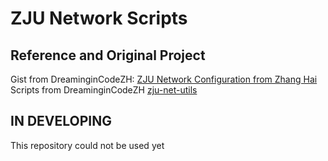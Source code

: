 # ZJU Network Scripts
## Reference and Original Project
Gist from DreaminginCodeZH: [ZJU Network Configuration from Zhang Hai](https://gist.github.com/DreaminginCodeZH/59c3a9a8d781639472e3ad6998b903c4)  
Scripts from DreaminginCodeZH [zju-net-utils](https://github.com/DreaminginCodeZH/zju-net-utils)

## IN DEVELOPING
This repository could not be used yet
